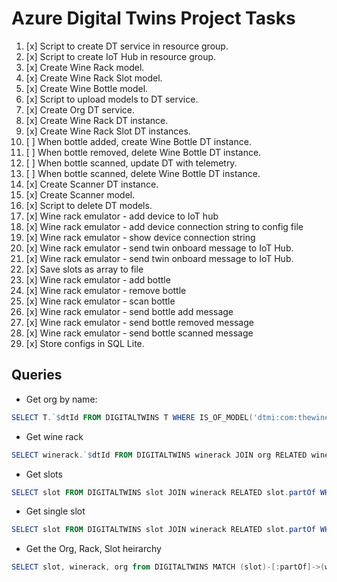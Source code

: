 # Azure Digital Twins Project Tasks

1. [x] Script to create DT service in resource group.
2. [x] Script to create IoT Hub in resource group.
3. [x] Create Wine Rack model.
4. [x] Create Wine Rack Slot model.
5. [x] Create Wine Bottle model.
6. [x] Script to upload models to DT service.
7. [x] Create Org DT service.
8. [x] Create Wine Rack DT instance.
9. [x] Create Wine Rack Slot DT instances.
10. [ ] When bottle added, create Wine Bottle DT instance.
11. [ ] When bottle removed, delete Wine Bottle DT instance.
12. [ ] When bottle scanned, update DT with telemetry.
13. [ ] When bottle scanned, delete Wine Bottle DT instance.
14. [x] Create Scanner DT instance.
15. [x] Create Scanner model.
16. [x] Script to delete DT models.
17. [x] Wine rack emulator - add device to IoT hub
18. [x] Wine rack emulator - add device connection string to config file
19. [x] Wine rack emulator - show device connection string
20. [x] Wine rack emulator - send twin onboard message to IoT Hub.
21. [x] Wine rack emulator - send twin onboard message to IoT Hub.
22. [x] Save slots as array to file
23. [x] Wine rack emulator - add bottle
24. [x] Wine rack emulator - remove bottle
25. [x] Wine rack emulator - scan bottle
26. [x] Wine rack emulator - send bottle add message
27. [x] Wine rack emulator - send bottle removed message
28. [x] Wine rack emulator - send bottle scanned message
29. [x] Store configs in SQL Lite.

## Queries

- Get org by name:

```powershell
SELECT T.`$dtId FROM DIGITALTWINS T WHERE IS_OF_MODEL('dtmi:com:thewineshoppe:Organization;1') AND T.name = 'My Org'
```

- Get wine rack

```powershell
SELECT winerack.`$dtId FROM DIGITALTWINS winerack JOIN org RELATED winerack.ownedBy WHERE org.`$dtId = 'cpgkkzvsig'
```

- Get slots

```powershell
SELECT slot FROM DIGITALTWINS slot JOIN winerack RELATED slot.partOf WHERE winerack.`$dtId = '538sn2vtza'
```

- Get single slot

```powershell
SELECT slot FROM DIGITALTWINS slot JOIN winerack RELATED slot.partOf WHERE winerack.`$dtId = '538sn2vtza' AND slot.slotNumber = 2
```

- Get the Org, Rack, Slot heirarchy

```powershell
SELECT slot, winerack, org from DIGITALTWINS MATCH (slot)-[:partOf]->(winerack)-[:ownedBy]->(org) WHERE org.$dtId = 'cpgkkzvsig' and winerack.name = 'testwinerack'
```
